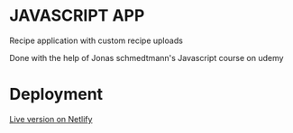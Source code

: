 # JAVASCRIPT APP

Recipe application with custom recipe uploads 

Done with the help of Jonas schmedtmann's Javascript course on udemy 

# Deployment

[Live version on Netlify](https://forkify-javascript-project.netlify.app/)
